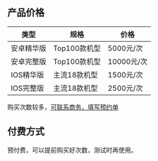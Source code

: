 


## 产品价格

|类型| 规格 | 价格 |
|---------|---------|---------|
|安卓精华版| Top100款机型 | 5000元/次 |
|安卓完整版| Top100款机型 | 10000元/次 |
|IOS精华版| 主流18款机型 | 1500元/次 |
|IOS完整版| 主流18款机型 | 2500元/次 |

购买次数较多，<a target="_blank" 
href="http://console.tcecqpoc.fsphere.cn/wetest/expert/reserve">可联系商务，填写预约单</a>
## 付费方式

预付费，可以提前购买好次数，测试时再使用。


